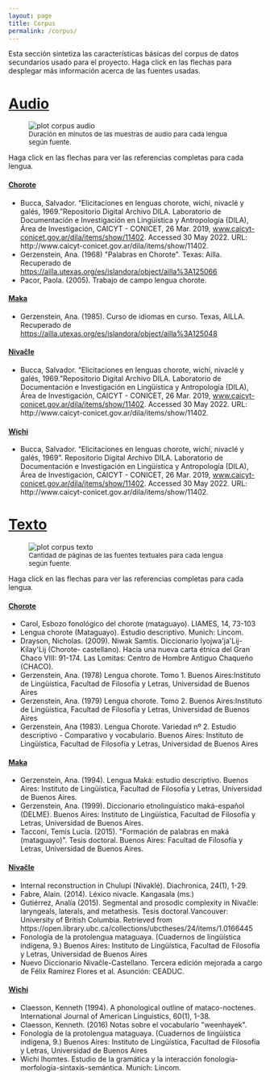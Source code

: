 ```yaml
---
layout: page
title: Corpus
permalink: /corpus/
---
```


Esta sección sintetiza las características básicas del corpus de datos secundarios usado para el proyecto. Haga click en las flechas para desplegar más información acerca de las fuentes usadas.


<div class="py-1 mb-0 prose">
  <a class="no-underline" data-toggle="collapse" href="#audio" role="button" aria-expanded="false" aria-controls="collapseExample"><h1>Audio <span class="caret"/></h1></a>
  <div class="collapse" id="audio">
    <div class="py-1 mb-3">
      <figure>
        <img src="{{site.baseurl}}/assets/plots/corpus_dur_by_lang_audio.png" alt="plot corpus audio"/>
        <figcaption style="font-size: 13px;">Duración en minutos de las muestras de audio para cada lengua según fuente.</figcaption>
      </figure>
    </div>
    <div class="py-1 mb-0">
      <p>Haga click en las flechas para ver las referencias completas para cada lengua.</p>
      <a class="no-underline" data-toggle="collapse" href="#collapse1" role="button" aria-expanded="false" aria-controls="collapseExample"><h4>Chorote <span class="caret"/></h4></a>
        <div class="collapse" id="collapse1">
          <ul>
            <li>Bucca, Salvador. “Elicitaciones en lenguas chorote, wichí, nivaclé y galés, 1969.”Repositorio Digital Archivo DILA. Laboratorio de Documentación e Investigación en Lingüística y Antropología (DILA), Área de Investigación, CAICYT - CONICET, 26 Mar. 2019, <a href="https://www.caicyt-conicet.gov.ar/dila/items/show/11402" target="_blank">www.caicyt-conicet.gov.ar/dila/items/show/11402</a>. Accessed 30 May 2022. URL: http://www.caicyt-conicet.gov.ar/dila/items/show/11402.</li>
            <li>Gerzenstein, Ana. (1968) "Palabras en Chorote". Texas: Ailla. Recuperado de <a href="https://ailla.utexas.org/es/islandora/object/ailla%3A125066" target="_blank">https://ailla.utexas.org/es/islandora/object/ailla%3A125066</a></li>
            <li>Pacor, Paola. (2005). Trabajo de campo  lengua chorote.</li>
          </ul>
      </div>
      <a class="no-underline" data-toggle="collapse" href="#collapse2" role="button" aria-expanded="false" aria-controls="collapseExample"><h4>Maka <span class="caret"/></h4></a>
        <div class="collapse" id="collapse2">
          <ul>
          <li>Gerzenstein, Ana. (1985). Curso de idiomas en curso. Texas, AILLA. Recuperado de <a href="https://ailla.utexas.org/es/islandora/object/ailla%3A125048" target="_blank">https://ailla.utexas.org/es/islandora/object/ailla%3A125048</a></li>
        </ul>
        </div>    
      <a class="no-underline" data-toggle="collapse" href="#collapse3" role="button" aria-expanded="false" aria-controls="collapseExample"><h4>Nivaĉle <span class="caret"/></h4></a>
        <div class="collapse" id="collapse3">
          <ul>
          <li>Bucca, Salvador. “Elicitaciones en lenguas chorote, wichí, nivaclé y galés, 1969.”Repositorio Digital Archivo DILA. Laboratorio de Documentación e Investigación en Lingüística y Antropología (DILA), Área de Investigación, CAICYT - CONICET, 26 Mar. 2019, <a href="https://www.caicyt-conicet.gov.ar/dila/items/show/11402" target="_blank">www.caicyt-conicet.gov.ar/dila/items/show/11402</a>. Accessed 30 May 2022. URL: http://www.caicyt-conicet.gov.ar/dila/items/show/11402.</li></ul>
        </div>
      <a class="no-underline" data-toggle="collapse" href="#collapse4" role="button" aria-expanded="false" aria-controls="collapseExample"><h4>Wichi <span class="caret"/></h4></a>
        <div class="collapse" id="collapse4">
          <ul><li>Bucca, Salvador. “Elicitaciones en lenguas chorote, wichí, nivaclé y galés, 1969”. Repositorio Digital Archivo DILA. Laboratorio de Documentación e Investigación en Lingüística y Antropología (DILA), Área de Investigación, CAICYT - CONICET, 26 Mar. 2019, <a href="https://www.caicyt-conicet.gov.ar/dila/items/show/11402" target="_blank">www.caicyt-conicet.gov.ar/dila/items/show/11402</a>. Accessed 30 May 2022. URL: http://www.caicyt-conicet.gov.ar/dila/items/show/11402.</li></ul>
        </div>
    </div>
  </div>
</div>

<div class="py-1 mb-0 prose">
  <a class="no-underline" data-toggle="collapse" href="#texto" role="button" aria-expanded="false" aria-controls="collapseExample"><h1>Texto <span class="caret"/></h1></a>
  <div class="collapse" id="texto">
        <div class="py-1 mb-3">
      <figure>
        <img src="{{site.baseurl}}/assets/plots/corpus_pags_by_lang_text.png" alt="plot corpus texto"/>
        <figcaption style="font-size: 13px;">Cantidad de páginas de las fuentes textuales para cada lengua según fuente.</figcaption>
      </figure>
    </div>
    <div class="py-1 mb-0">
      <p>Haga click en las flechas para ver las referencias completas para cada lengua.</p>    
    <a class="no-underline" data-toggle="collapse" href="#collapse5" role="button" aria-expanded="false" aria-controls="collapseExample"><h4>Chorote <span class="caret"/></h4></a>
      <div class="collapse" id="collapse5">
        <ul>
        <li>Carol, Esbozo fonológico del chorote (mataguayo). LIAMES, 14, 73-103</li>
        <li>Lengua chorote (Mataguayo). Estudio descriptivo. Munich: Lincom.</li>
        <li>Drayson, Nicholas. (2009). Niwak Samtis. Diccionario Iyojwa'ja'Lij- Kilay'Lij (Chorote- castellano). Hacia una nueva carta étnica del Gran Chaco VIII: 91-174. Las Lomitas: Centro de Hombre Antiguo Chaqueño (CHACO).</li>
        <li>Gerzenstein, Ana. (1978) Lengua chorote. Tomo 1. Buenos Aires:Instituto de Lingüística, Facultad de Filosofía y Letras, Universidad de Buenos Aires</li>
        <li>Gerzenstein, Ana. (1979) Lengua chorote. Tomo 2. Buenos Aires:Instituto de Lingüística, Facultad de Filosofía y Letras, Universidad de Buenos Aires</li>
        <li>Gerzenstein, Ana (1983). Lengua Chorote. Variedad nº 2. Estudio descriptivo - Comparativo y vocabulario. Buenos Aires: Instituto de Lingüística, Facultad de Filosofía y Letras, Universidad de Buenos Aires</li></ul>
    </div>
    <a class="no-underline" data-toggle="collapse" href="#collapse6" role="button" aria-expanded="false" aria-controls="collapseExample"><h4>Maka <span class="caret"/></h4></a>
      <div class="collapse" id="collapse6">
        <ul><li>Gerzenstein, Ana. (1994). Lengua Maká:  estudio descriptivo. Buenos Aires:  Instituto de Lingüística, Facultad de Filosofía y Letras, Universidad de Buenos Aires.</li>
        <li>Gerzenstein, Ana. (1999). Diccionario etnolinguístico maká-español (DELME). Buenos Aires:  Instituto de Lingüística, Facultad de Filosofía y Letras, Universidad de Buenos Aires.</li>
        <li>Tacconi, Temis Lucía. (2015). "Formación de palabras en maká (mataguayo)". Tesis doctoral. Buenos Aires:   Facultad de Filosofía y Letras, Universidad de Buenos Aires.</li></ul>
      </div>    
    <a class="no-underline" data-toggle="collapse" href="#collapse7" role="button" aria-expanded="false" aria-controls="collapseExample"><h4>Nivaĉle <span class="caret"/></h4></a>
      <div class="collapse" id="collapse7">
        <ul><li>Internal reconstruction in Chulupí (Nivaklé). Diachronica, 24(1), 1-29.</li>
        <li>Fabre, Alain. (2014). Léxico nivacle. Kangasala (ms.)</li>
        <li>Gutiérrez, Analía (2015). Segmental and prosodic complexity in Nivaĉle: laryngeals, laterals, and metathesis. Tesis doctoral.Vancouver:  University of British Columbia. Retrieved from https://open.library.ubc.ca/collections/ubctheses/24/items/1.0166445</li>
        <li>Fonología de la protolengua mataguaya. (Cuadernos de lingüística indígena, 9.) Buenos Aires: Instituto de Lingüística, Facultad de Filosofía y Letras, Universidad de Buenos Aires</li>        
        <li>Nuevo Diccionario Nivaĉle-Castellano. Tercera edición mejorada a cargo de Félix Ramírez Flores et al. Asunción: CEADUC.</li></ul>
      </div>
    <a class="no-underline" data-toggle="collapse" href="#collapse8" role="button" aria-expanded="false" aria-controls="collapseExample"><h4>Wichi <span class="caret"/></h4></a>
      <div class="collapse" id="collapse8">
        <ul><li>Claesson, Kenneth (1994). A phonological outline of mataco-noctenes. International Journal of American Linguistics, 60(1), 1-38.</li>
        <li>Claesson, Kenneth. (2016) Notas sobre el vocabulario "weenhayek".</li>
        <li>Fonología de la protolengua mataguaya. (Cuadernos de lingüística indígena, 9.) Buenos Aires: Instituto de Lingüística, Facultad de Filosofía y Letras, Universidad de Buenos Aires</li>
        <li>Wichi lhomtes. Estudio de la gramática y la interacción fonología-morfología-sintaxis-semántica. Munich: Lincom.</li></ul>
      </div>     
  </div>
</div>
</div>
